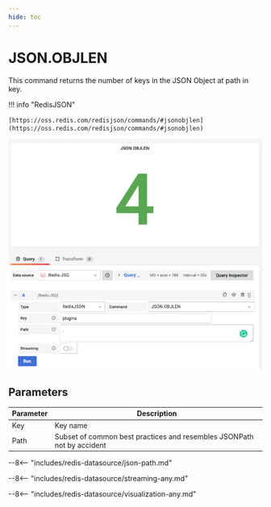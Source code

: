 ```yaml
---
hide: toc
---
```


# JSON.OBJLEN

This command returns the number of keys in the JSON Object at path in key.

!!! info "RedisJSON"

    [https://oss.redis.com/redisjson/commands/#jsonobjlen](https://oss.redis.com/redisjson/commands/#jsonobjlen)

![JSON.ARRLEN](../../images/redis-datasource/commands/json-objlen.png)

## Parameters

| Parameter | Description                                                            |
| --------- | ---------------------------------------------------------------------- |
| Key       | Key name                                                               |
| Path      | Subset of common best practices and resembles JSONPath not by accident |

--8<-- "includes/redis-datasource/json-path.md"

--8<-- "includes/redis-datasource/streaming-any.md"

--8<-- "includes/redis-datasource/visualization-any.md"
